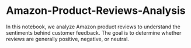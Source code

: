 # Amazon-Product-Reviews-Analysis
In this notebook, we analyze Amazon product reviews to understand the sentiments behind customer feedback. The goal is to determine whether reviews are generally positive, negative, or neutral.
